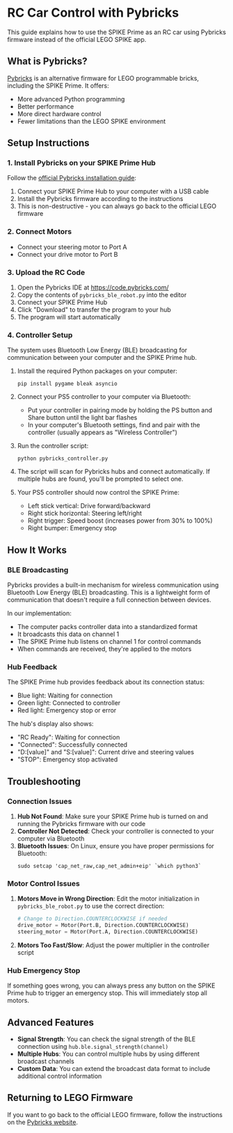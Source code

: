 # RC Car Control with Pybricks

This guide explains how to use the SPIKE Prime as an RC car using Pybricks firmware instead of the official LEGO SPIKE app.

## What is Pybricks?

[Pybricks](https://pybricks.com/) is an alternative firmware for LEGO programmable bricks, including the SPIKE Prime. It offers:

- More advanced Python programming
- Better performance
- More direct hardware control
- Fewer limitations than the LEGO SPIKE environment

## Setup Instructions

### 1. Install Pybricks on your SPIKE Prime Hub

Follow the [official Pybricks installation guide](https://pybricks.com/install/):

1. Connect your SPIKE Prime Hub to your computer with a USB cable
2. Install the Pybricks firmware according to the instructions
3. This is non-destructive - you can always go back to the official LEGO firmware

### 2. Connect Motors

- Connect your steering motor to Port A
- Connect your drive motor to Port B

### 3. Upload the RC Code

1. Open the Pybricks IDE at https://code.pybricks.com/
2. Copy the contents of `pybricks_ble_robot.py` into the editor
3. Connect your SPIKE Prime Hub
4. Click "Download" to transfer the program to your hub
5. The program will start automatically

### 4. Controller Setup

The system uses Bluetooth Low Energy (BLE) broadcasting for communication between your computer and the SPIKE Prime hub.

1. Install the required Python packages on your computer:
   ```
   pip install pygame bleak asyncio
   ```

2. Connect your PS5 controller to your computer via Bluetooth:
   - Put your controller in pairing mode by holding the PS button and Share button until the light bar flashes
   - In your computer's Bluetooth settings, find and pair with the controller (usually appears as "Wireless Controller")

3. Run the controller script:
   ```
   python pybricks_controller.py
   ```

4. The script will scan for Pybricks hubs and connect automatically. If multiple hubs are found, you'll be prompted to select one.

5. Your PS5 controller should now control the SPIKE Prime:
   - Left stick vertical: Drive forward/backward
   - Right stick horizontal: Steering left/right
   - Right trigger: Speed boost (increases power from 30% to 100%)
   - Right bumper: Emergency stop

## How It Works

### BLE Broadcasting

Pybricks provides a built-in mechanism for wireless communication using Bluetooth Low Energy (BLE) broadcasting. This is a lightweight form of communication that doesn't require a full connection between devices.

In our implementation:
- The computer packs controller data into a standardized format
- It broadcasts this data on channel 1
- The SPIKE Prime hub listens on channel 1 for control commands
- When commands are received, they're applied to the motors

### Hub Feedback

The SPIKE Prime hub provides feedback about its connection status:
- Blue light: Waiting for connection
- Green light: Connected to controller
- Red light: Emergency stop or error

The hub's display also shows:
- "RC Ready": Waiting for connection
- "Connected": Successfully connected
- "D:[value]" and "S:[value]": Current drive and steering values
- "STOP": Emergency stop activated

## Troubleshooting

### Connection Issues

1. **Hub Not Found**: Make sure your SPIKE Prime hub is turned on and running the Pybricks firmware with our code
2. **Controller Not Detected**: Check your controller is connected to your computer via Bluetooth
3. **Bluetooth Issues**: On Linux, ensure you have proper permissions for Bluetooth:
   ```
   sudo setcap 'cap_net_raw,cap_net_admin+eip' `which python3`
   ```

### Motor Control Issues

1. **Motors Move in Wrong Direction**: Edit the motor initialization in `pybricks_ble_robot.py` to use the correct direction:
   ```python
   # Change to Direction.COUNTERCLOCKWISE if needed
   drive_motor = Motor(Port.B, Direction.COUNTERCLOCKWISE)
   steering_motor = Motor(Port.A, Direction.COUNTERCLOCKWISE)
   ```

2. **Motors Too Fast/Slow**: Adjust the power multiplier in the controller script

### Hub Emergency Stop

If something goes wrong, you can always press any button on the SPIKE Prime hub to trigger an emergency stop. This will immediately stop all motors.

## Advanced Features

- **Signal Strength**: You can check the signal strength of the BLE connection using `hub.ble.signal_strength(channel)`
- **Multiple Hubs**: You can control multiple hubs by using different broadcast channels
- **Custom Data**: You can extend the broadcast data format to include additional control information

## Returning to LEGO Firmware

If you want to go back to the official LEGO firmware, follow the instructions on the [Pybricks website](https://pybricks.com/install/reset).